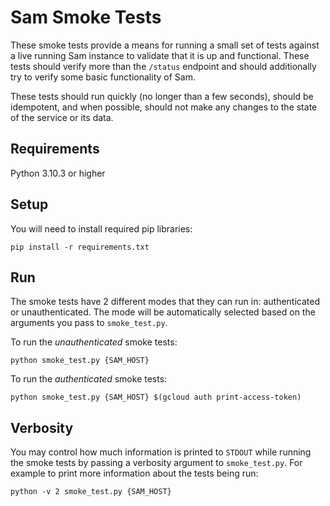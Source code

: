 # Sam Smoke Tests

These smoke tests provide a means for running a small set of tests against a live running Sam instance to validate that
it is up and functional.  These tests should verify more than the `/status` endpoint and should additionally try to 
verify some basic functionality of Sam.  

These tests should run quickly (no longer than a few seconds), should be idempotent, and when possible, should not 
make any changes to the state of the service or its data.  

## Requirements

Python 3.10.3 or higher

## Setup

You will need to install required pip libraries:

```pip install -r requirements.txt```

## Run

The smoke tests have 2 different modes that they can run in: authenticated or unauthenticated.  The mode will be 
automatically selected based on the arguments you pass to `smoke_test.py`.

To run the _unauthenticated_ smoke tests:

```python smoke_test.py {SAM_HOST}```

To run the _authenticated_ smoke tests:

```python smoke_test.py {SAM_HOST} $(gcloud auth print-access-token)```

## Verbosity

You may control how much information is printed to `STDOUT` while running the smoke tests by passing a verbosity 
argument to `smoke_test.py`.  For example to print more information about the tests being run:

```python -v 2 smoke_test.py {SAM_HOST}```